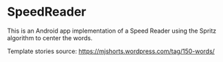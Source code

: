 # SpeedReader
This is an Android app implementation of a Speed Reader using the Spritz algorithm to center the words.

Template stories source: https://mjshorts.wordpress.com/tag/150-words/
